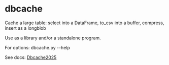 # dbcache
Cache a large table: select into a DataFrame, to_csv into a buffer, compress, insert as a longblob

Use as a library and/or a standalone program.

For options:
dbcache.py --help

See docs: [Dbcache2025](https://docs.google.com/document/d/1QMFd4NwRwndlj4ySmeSX0noZ2Okf55HakDzMwWP3B_E/edit?usp=drive_link)
